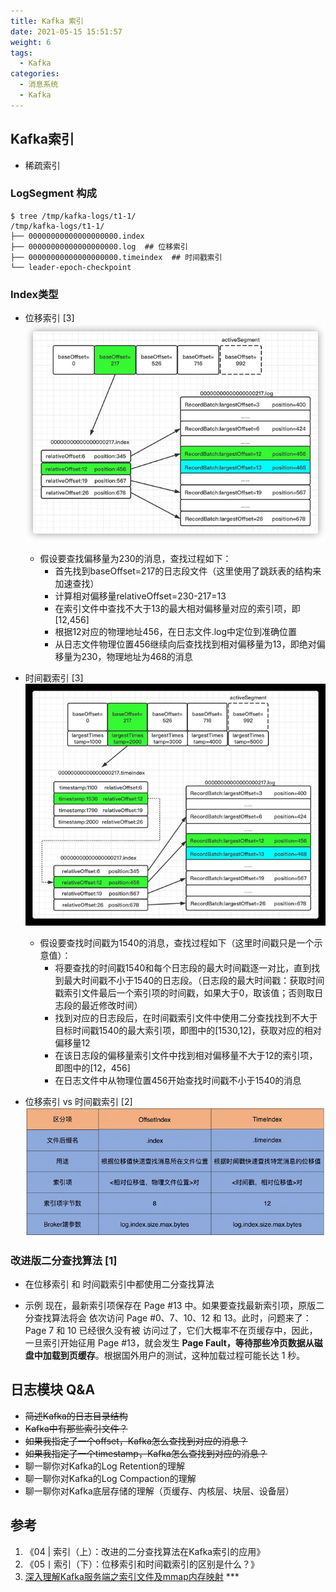 ```yaml
---
title: Kafka 索引
date: 2021-05-15 15:51:57
weight: 6
tags:
  - Kafka
categories:
  - 消息系统  
  - Kafka
---
```


<p></p>
<!-- more -->

## Kafka索引
+ 稀疏索引

### LogSegment 构成
``` shell
$ tree /tmp/kafka-logs/t1-1/
/tmp/kafka-logs/t1-1/
├── 00000000000000000000.index
├── 00000000000000000000.log  ## 位移索引
├── 00000000000000000000.timeindex  ## 时间戳索引
└── leader-epoch-checkpoint
```

### Index类型 
- 位移索引 [3]
  ![offsetIndex](./images/offsetIndex.jpg) 
  + 假设要查找偏移量为230的消息，查找过程如下：
    - 首先找到baseOffset=217的日志段文件（这里使用了跳跃表的结构来加速查找）
    - 计算相对偏移量relativeOffset=230-217=13
    - 在索引文件中查找不大于13的最大相对偏移量对应的索引项，即[12,456]
    - 根据12对应的物理地址456，在日志文件.log中定位到准确位置
    - 从日志文件物理位置456继续向后查找找到相对偏移量为13，即绝对偏移量为230，物理地址为468的消息


- 时间戳索引 [3]
  ![timeIndex](./images/timeIndex.jpg)
  + 假设要查找时间戳为1540的消息，查找过程如下（这里时间戳只是一个示意值）：
    -  将要查找的时间戳1540和每个日志段的最大时间戳逐一对比，直到找到最大时间戳不小于1540的日志段。（日志段的最大时间戳：获取时间戳索引文件最后一个索引项的时间戳，如果大于0，取该值；否则取日志段的最近修改时间）
    - 找到对应的日志段后，在时间戳索引文件中使用二分查找找到不大于目标时间戳1540的最大索引项，即图中的[1530,12]，获取对应的相对偏移量12
    - 在该日志段的偏移量索引文件中找到相对偏移量不大于12的索引项，即图中的[12，456]
    - 在日志文件中从物理位置456开始查找时间戳不小于1540的消息

- 位移索引 vs 时间戳索引 [2]
![kafkaIndex](./images/kafkaIndex.jpg)

###  改进版二分查找算法 [1]
+ 在位移索引 和 时间戳索引中都使用二分查找算法

+ 示例
  现在，最新索引项保存在 Page #13 中。如果要查找最新索引项，原版二分查找算法将会
  依次访问 Page #0、7、10、12 和 13。此时，问题来了：Page 7 和 10 已经很久没有被
  访问过了，它们大概率不在页缓存中，因此，一旦索引开始征用 Page #13，就会发生
  **Page Fault，**等待那些**冷页数据从磁盘中加载到页缓存**。根据国外用户的测试，这种加载过程可能长达 1 秒。


## 日志模块 Q&A

+    ~~简述Kafka的日志目录结构~~
+    ~~Kafka中有那些索引文件？~~
+    ~~如果我指定了一个offset，Kafka怎么查找到对应的消息？~~
+    ~~如果我指定了一个timestamp，Kafka怎么查找到对应的消息？~~
+    聊一聊你对Kafka的Log Retention的理解
+    聊一聊你对Kafka的Log Compaction的理解
+    聊一聊你对Kafka底层存储的理解（页缓存、内核层、块层、设备层）

## 参考
1. 《04 | 索引（上）：改进的二分查找算法在Kafka索引的应用》
2. 《05丨索引（下）：位移索引和时间戳索引的区别是什么？》
3. [深入理解Kafka服务端之索引文件及mmap内存映射](https://blog.csdn.net/qq_32907195/article/details/127635622) *** 
